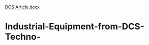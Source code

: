 [DCS Article.docx](https://github.com/dcstechnoweb/Industrial-Equipment-from-DCS-Techno-/files/10292361/DCS.Article.docx)
# Industrial-Equipment-from-DCS-Techno-
